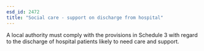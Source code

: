 ```yaml
---
esd_id: 2472
title: "Social care - support on discharge from hospital"
---
```


A local authority must comply with the provisions in Schedule 3 with regard to the discharge of hospital patients likely to need care and support.

